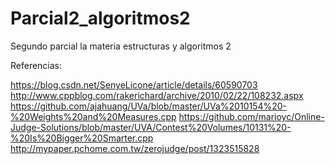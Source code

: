 # Parcial2_algoritmos2
Segundo parcial la materia estructuras y algoritmos 2

Referencias:

https://blog.csdn.net/SenyeLicone/article/details/60590703
http://www.cppblog.com/rakerichard/archive/2010/02/22/108232.aspx
https://github.com/ajahuang/UVa/blob/master/UVa%2010154%20-%20Weights%20and%20Measures.cpp
https://github.com/marioyc/Online-Judge-Solutions/blob/master/UVA/Contest%20Volumes/10131%20-%20Is%20Bigger%20Smarter.cpp
http://mypaper.pchome.com.tw/zerojudge/post/1323515828
